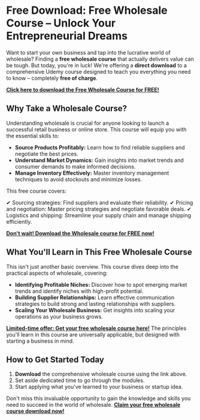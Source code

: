 # Free Download: Free Wholesale Course – Unlock Your Entrepreneurial Dreams

Want to start your own business and tap into the lucrative world of wholesale? Finding a **free wholesale course** that actually delivers value can be tough. But today, you're in luck! We're offering a **direct download** to a comprehensive Udemy course designed to teach you everything you need to know – completely **free of charge**.

[**Click here to download the Free Wholesale Course for FREE!**](https://udemywork.com/free-wholesale-course)

## Why Take a Wholesale Course?

Understanding wholesale is crucial for anyone looking to launch a successful retail business or online store. This course will equip you with the essential skills to:

*   **Source Products Profitably:** Learn how to find reliable suppliers and negotiate the best prices.
*   **Understand Market Dynamics:** Gain insights into market trends and consumer demands to make informed decisions.
*   **Manage Inventory Effectively:** Master inventory management techniques to avoid stockouts and minimize losses.

This free course covers:

✔ Sourcing strategies: Find suppliers and evaluate their reliability.
✔ Pricing and negotiation: Master pricing strategies and negotiate favorable deals.
✔ Logistics and shipping: Streamline your supply chain and manage shipping efficiently.

[**Don't wait! Download the Wholesale course for FREE now!**](https://udemywork.com/free-wholesale-course)

## What You'll Learn in This Free Wholesale Course

This isn't just another basic overview. This course dives deep into the practical aspects of wholesale, covering:

*   **Identifying Profitable Niches:** Discover how to spot emerging market trends and identify niches with high-profit potential.
*   **Building Supplier Relationships:** Learn effective communication strategies to build strong and lasting relationships with suppliers.
*   **Scaling Your Wholesale Business:** Get insights into scaling your operations as your business grows.

[**Limited-time offer: Get your free wholesale course here!**](https://udemywork.com/free-wholesale-course) The principles you'll learn in this course are universally applicable, but designed with starting a business in mind.

## How to Get Started Today

1.  **Download** the comprehensive wholesale course using the link above.
2.  Set aside dedicated time to go through the modules.
3.  Start applying what you've learned to your business or startup idea.

Don't miss this invaluable opportunity to gain the knowledge and skills you need to succeed in the world of wholesale. **[Claim your free wholesale course download now!](https://udemywork.com/free-wholesale-course)**
